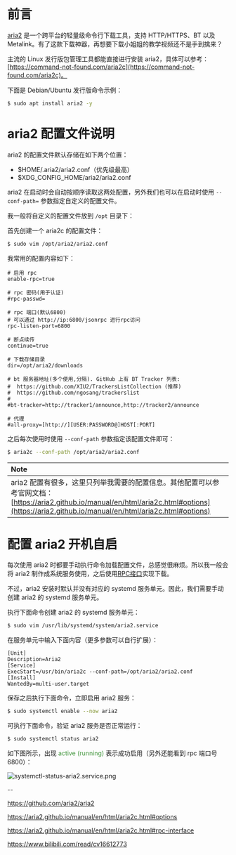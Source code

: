 # 前言

[aria2](https://github.com/aria2/aria2) 是一个跨平台的轻量级命令行下载工具，支持 HTTP/HTTPS、BT 以及 Metalink。有了这款下载神器，再想要下载小姐姐的教学视频还不是手到擒来？

主流的 Linux 发行版包管理工具都能直接进行安装 aria2，具体可以参考：[https://command-not-found.com/aria2c](https://command-not-found.com/aria2c)。

下面是 Debian/Ubuntu 发行版命令示例：

```bash
$ sudo apt install aria2 -y
```

# aria2 配置文件说明

aria2 的配置文件默认存储在如下两个位置：

- $HOME/.aria2/aria2.conf（优先级最高）
- $XDG_CONFIG_HOME/aria2/aria2.conf

aria2 在启动时会自动按顺序读取这两处配置，另外我们也可以在启动时使用 `--conf-path=` 参数指定自定义的配置文件。

我一般将自定义的配置文件放到 `/opt` 目录下：

首先创建一个 aria2c 的配置文件：

```bash
$ sudo vim /opt/aria2/aria2.conf
```

我常用的配置内容如下：

```properties
# 启用 rpc
enable-rpc=true

# rpc 密码(用于认证)
#rpc-passwd=

# rpc 端口(默认6800)
# 可以通过 http://ip:6800/jsonrpc 进行rpc访问
rpc-listen-port=6800

# 断点续传
continue=true

# 下载存储目录
dir=/opt/aria2/downloads

# bt 服务器地址(多个使用,分隔). GitHub 上有 BT Tracker 列表:
#  https://github.com/XIU2/TrackersListCollection (推荐)
#  https://github.com/ngosang/trackerslist
#
#bt-tracker=http://tracker1/announce,http://tracker2/announce

# 代理
#all-proxy=[http://][USER:PASSWORD@]HOST[:PORT]
```

之后每次使用时使用 `--conf-path` 参数指定该配置文件即可：

```bash
$ aria2c --conf-path /opt/aria2/aria2.conf
```

|**Note**|
|:-------|
|aria2 配置有很多，这里只列举我需要的配置信息。其他配置可以参考官网文档：[https://aria2.github.io/manual/en/html/aria2c.html#options](https://aria2.github.io/manual/en/html/aria2c.html#options)|

# 配置 aria2 开机自启

每次使用 aria2 时都要手动执行命令加载配置文件，总感觉很麻烦。所以我一般会将 aria2 制作成系统服务使用，之后使用[RPC接口](https://aria2.github.io/manual/en/html/aria2c.html#rpc-interface)实现下载。

不过，aria2 安装时默认并没有对应的 systemd 服务单元。因此，我们需要手动创建 aria2 的 systemd 服务单元。

执行下面命令创建 aria2 的 systemd 服务单元：

```bash
$ sudo vim /usr/lib/systemd/system/aria2.service
```

在服务单元中输入下面内容（更多参数可以自行扩展）：

```shell
[Unit]
Description=Aria2
[Service]
ExecStart=/usr/bin/aria2c --conf-path=/opt/aria2/aria2.conf
[Install]
WantedBy=multi-user.target
```

保存之后执行下面命令，立即启用 aria2 服务：

```bash
$ sudo systemctl enable --now aria2
```

可执行下面命令，验证 aria2 服务是否正常运行：

```bash
$ sudo systemctl status aria2
```

如下图所示，出现 <span style="color: #3F953A;">active (running) </span> 表示成功启用（另外还能看到 rpc 端口号 6800）：

![systemctl-status-aria2.service.png](https://ituknown.cn/blog-media/aria2/systemctl-status-aria2.service.png)

--

https://github.com/aria2/aria2

https://aria2.github.io/manual/en/html/aria2c.html#options

https://aria2.github.io/manual/en/html/aria2c.html#rpc-interface

https://www.bilibili.com/read/cv16612773